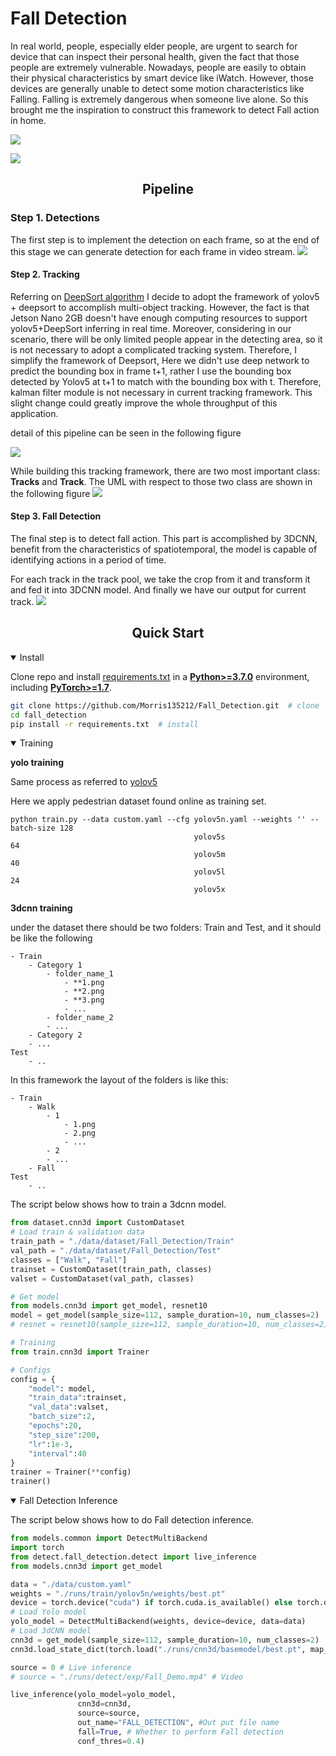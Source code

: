 # Fall Detection
<p> In real world, people, especially elder people, are urgent to search for device that can inspect their personal health, given the fact that those people are extremely vulnerable.
Nowadays, people are easily to obtain their physical characteristics by smart device like iWatch.
However, those devices are generally unable to detect some motion characteristics like Falling. Falling is extremely dangerous when someone live alone. So this brought me the inspiration to construct this framework to detect Fall action in home.
</p>

![](data/resources/demo.gif)

![](data/resources/demo2.gif)

## <div align="center">Pipeline</div>
### Step 1. Detections
The first step is to implement the detection on each frame, so at the end of this stage we can generate detection for each frame in video stream.
![](data/resources/detection.png)

#### Step 2. Tracking
Referring on [DeepSort algorithm](https://github.com/nwojke/deep_sort) I decide to adopt the framework of yolov5 + deepsort to accomplish multi-object tracking.
However, the fact is that Jetson Nano 2GB doesn't have enough computing resources to support yolov5+DeepSort inferring in real time. Moreover, considering in our scenario, there will be only limited people appear in the detecting area, so it is not necessary to adopt a complicated tracking system.
Therefore, I simplify the framework of Deepsort, Here we didn't use deep network to predict the bounding box in frame t+1, rather I use the bounding box detected by Yolov5 at t+1 to match with the bounding box with t. Therefore, kalman filter module is not necessary in current tracking framework.
This slight change could greatly improve the whole throughput of this application.

detail of this pipeline can be seen in the following figure

![](data/resources/Tracking.png)

While building this tracking framework, there are two most important class: **Tracks** and **Track**. The UML with respect to those two class are shown in the following figure
![](data/resources/Tracking_UML.png)

#### Step 3. Fall Detection
The final step is to detect fall action. This part is accomplished by 3DCNN, benefit from the characteristics of spatiotemporal, the model is capable of identifying actions in a period of time. 

For each track in the track pool, we take the crop from it and transform it and fed it into 3DCNN model. 
And finally we have our output for current track.
![](data/resources/Fall_detect.png)

## <div align="center">Quick Start</div>

<details open>
<summary>Install</summary>

Clone repo and install [requirements.txt](https://github.com/Morris135212/Fall_Detection/blob/main/requirements.txt) in a
[**Python>=3.7.0**](https://www.python.org/) environment, including
[**PyTorch>=1.7**](https://pytorch.org/get-started/locally/).

```bash
git clone https://github.com/Morris135212/Fall_Detection.git  # clone
cd fall_detection
pip install -r requirements.txt  # install
```
</details>

<details open>
<summary>Training</summary>

**yolo training**

Same process as referred to [yolov5](https://github.com/Morris135212/yolov5)

Here we apply pedestrian dataset found online as training set.
```
python train.py --data custom.yaml --cfg yolov5n.yaml --weights '' --batch-size 128
                                         yolov5s                                 64
                                         yolov5m                                 40
                                         yolov5l                                 24
                                         yolov5x                          
```

**3dcnn training**

under the dataset there should be two folders: Train and Test, and it should be like the following

```
- Train
    - Category 1
        - folder_name_1
            - **1.png
            - **2.png
            - **3.png
            - ...
        - folder_name_2
        - ...
    - Category 2
    - ...
Test
    - ..
```
In this framework the layout of the folders is like this:

```
- Train
    - Walk
        - 1
            - 1.png
            - 2.png
            - ...
        - 2
        - ...
    - Fall
Test
    - ..
```
The script below shows how to train a 3dcnn model.
```python
from dataset.cnn3d import CustomDataset
# Load train & validation data
train_path = "./data/dataset/Fall_Detection/Train"
val_path = "./data/dataset/Fall_Detection/Test"
classes = ["Walk", "Fall"]
trainset = CustomDataset(train_path, classes)
valset = CustomDataset(val_path, classes)

# Get model
from models.cnn3d import get_model, resnet10
model = get_model(sample_size=112, sample_duration=10, num_classes=2)
# resnet = resnet10(sample_size=112, sample_duration=10, num_classes=2)

# Training
from train.cnn3d import Trainer

# Configs
config = {
    "model": model,
    "train_data":trainset,
    "val_data":valset,
    "batch_size":2,
    "epochs":20,
    "step_size":200,
    "lr":1e-3,
    "interval":40
}
trainer = Trainer(**config)
trainer()
```

</details>

<details open>
<summary>Fall Detection Inference</summary>

The script below shows how to do Fall detection inference.
```python
from models.common import DetectMultiBackend
import torch
from detect.fall_detection.detect import live_inference
from models.cnn3d import get_model

data = "./data/custom.yaml"
weights = "./runs/train/yolov5n/weights/best.pt"
device = torch.device("cuda") if torch.cuda.is_available() else torch.device("cpu")
# Load Yolo model
yolo_model = DetectMultiBackend(weights, device=device, data=data)
# Load 3dCNN model
cnn3d = get_model(sample_size=112, sample_duration=10, num_classes=2)
cnn3d.load_state_dict(torch.load("./runs/cnn3d/basemodel/best.pt", map_location=device))

source = 0 # Live inference
# source = "./runs/detect/exp/Fall_Demo.mp4" # Video

live_inference(yolo_model=yolo_model,
               cnn3d=cnn3d, 
               source=source,
               out_name="FALL_DETECTION", #Out put file name
               fall=True, # Whether to perform Fall detection
               conf_thres=0.4)
```
</details>
